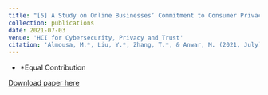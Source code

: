 ```yaml
---
title: "[5] A Study on Online Businesses’ Commitment to Consumer Privacy"
collection: publications
date: 2021-07-03
venue: 'HCI for Cybersecurity, Privacy and Trust'
citation: 'Almousa, M.*, Liu, Y.*, Zhang, T.*, & Anwar, M. (2021, July). A Study on Online Businesses’ Commitment to Consumer Privacy. In HCI for Cybersecurity, Privacy and Trust: Third International Conference, HCI-CPT 2021, Held as Part of the 23rd HCI International Conference, HCII 2021, Virtual Event, July 24–29, 2021, Proceedings (pp. 391-402). Cham: Springer International Publishing.'
---
```

* *Equal Contribution
  
[Download paper here](https://link.springer.com/chapter/10.1007/978-3-030-77392-2_25)
